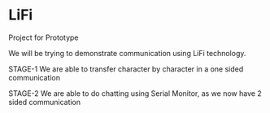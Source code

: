 # LiFi
Project for Prototype

We will be trying to demonstrate communication using LiFi technology.

STAGE-1
We are able to transfer character by character in a one sided communication

STAGE-2
We are able to do chatting using Serial Monitor, as we now have 2 sided communication
